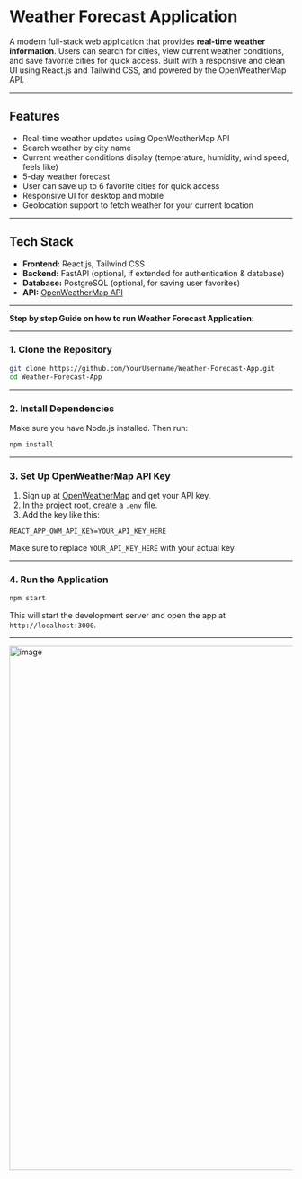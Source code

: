 # Weather Forecast Application

A modern full-stack web application that provides **real-time weather information**. Users can search for cities, view current weather conditions, and save favorite cities for quick access. Built with a responsive and clean UI using React.js and Tailwind CSS, and powered by the OpenWeatherMap API.

---

## Features
- Real-time weather updates using OpenWeatherMap API
- Search weather by city name
- Current weather conditions display (temperature, humidity, wind speed, feels like)
- 5-day weather forecast
- User can save up to 6 favorite cities for quick access
- Responsive UI for desktop and mobile
- Geolocation support to fetch weather for your current location

---

## Tech Stack
- **Frontend:** React.js, Tailwind CSS
- **Backend:** FastAPI (optional, if extended for authentication & database)
- **Database:** PostgreSQL (optional, for saving user favorites)
- **API:** [OpenWeatherMap API](https://openweathermap.org/api)

---

**Step by step Guide on how to run Weather Forecast Application**:

---

### 1. **Clone the Repository**

```bash
git clone https://github.com/YourUsername/Weather-Forecast-App.git
cd Weather-Forecast-App
```

---

### 2. **Install Dependencies**

Make sure you have Node.js installed. Then run:

```bash
npm install
```

---

### 3. **Set Up OpenWeatherMap API Key**

1. Sign up at [OpenWeatherMap](https://openweathermap.org/) and get your API key.
2. In the project root, create a `.env` file.
3. Add the key like this:

```
REACT_APP_OWM_API_KEY=YOUR_API_KEY_HERE
```

 Make sure to replace `YOUR_API_KEY_HERE` with your actual key.

---

### 4. **Run the Application**

```bash
npm start
```

This will start the development server and open the app at `http://localhost:3000`.


---
<img width="1915" height="932" alt="image" src="https://github.com/user-attachments/assets/d134e0b8-95ad-4d3d-bce3-b1c14b492a60" />
